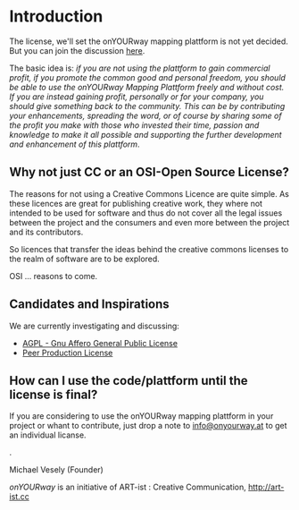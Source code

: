﻿# Introduction

The license, we'll set the onYOURway mapping plattform is not yet decided.
But you can join the discussion [here](https://github.com/art-ist/onYOURway/issues/9).

The basic idea is: 
_if you are not using the plattform to gain commercial profit, if you promote the common good and personal freedom, you should be able to use the onYOURway Mapping Plattform freely and without cost. 
If you are instead gaining profit, personally or for your company, you should give something back to the community. This can be by contributing your enhancements, spreading the word, or of course by sharing some of the profit you make with those who invested their time, passion and knowledge to make it all possible and supporting the further development and enhancement of this plattform_.


## Why not just CC or an OSI-Open Source License?

The reasons for not using a Creative Commons Licence are quite simple. As these licences are great for publishing creative work, 
they where not intended to be used for software and thus do not cover all the legal issues between the project and the consumers 
and even more between the project and its contributors.

So licences that transfer the ideas behind the creative commons licenses to the realm of software are to be explored.

OSI ... reasons to come.

## Candidates and Inspirations

We are currently investigating and discussing:
* [AGPL - Gnu Affero General Public License](http://www.gnu.org/licenses/agpl-3.0.html)
* [Peer Production License](http://p2pfoundation.net/Peer_Production_License)

## How can I use the code/plattform until the license is final?

If you are considering to use the onYOURway mapping plattform in your project or whant to contribute, just drop a note to info@onyourway.at to get an individual licanse.

.

Michael Vesely
(Founder)

_onYOURway_ is an initiative of ART-ist : Creative Communication, http://art-ist.cc
